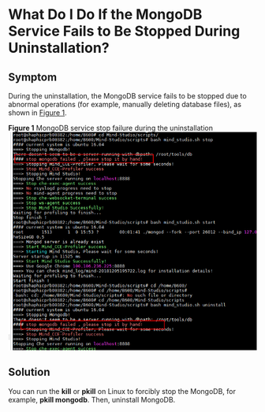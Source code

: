 # What Do I Do If the MongoDB Service Fails to Be Stopped During Uninstallation?<a name="EN-US_TOPIC_0196221418"></a>

## Symptom<a name="en-us_topic_0160789093_section20371103812615"></a>

During the uninstallation, the MongoDB service fails to be stopped due to abnormal operations \(for example, manually deleting database files\), as shown in  [Figure 1](#en-us_topic_0160789093_fig1147210535611).

**Figure  1**  MongoDB service stop failure during the uninstallation<a name="en-us_topic_0160789093_fig1147210535611"></a>  
![](figures/mongodb-service-stop-failure-during-the-uninstallation.png "mongodb-service-stop-failure-during-the-uninstallation")

## Solution<a name="en-us_topic_0160789093_section15677586271"></a>

You can run the  **kill**  or  **pkill**  on Linux to forcibly stop the MongoDB, for example,  **pkill mongodb**. Then, uninstall MongoDB.

